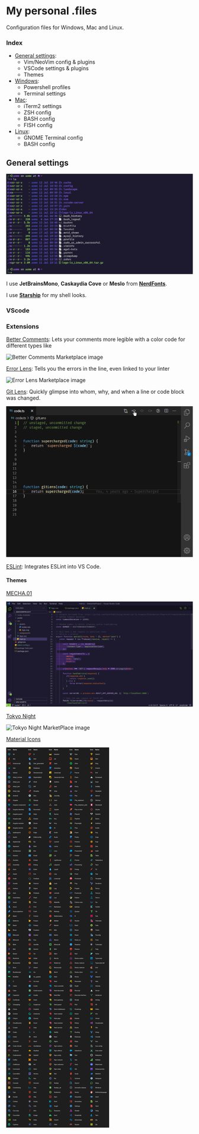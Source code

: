 # My personal .files
Configuration files for Windows, Mac and Linux.

### Index
- [General settings](./General/):
    - Vim/NeoVim config & plugins
    - VSCode settings & plugins
    - Themes
- [Windows](./Windows/):
    - Powershell profiles
    - Terminal settings
- [Mac](./Mac/):
    - iTerm2 settings
    - ZSH config
    - BASH config
    - FISH config
- [Linux](./Linux/):
    - GNOME Terminal config
    - BASH config

## General settings
![Ubuntu in Windows Terminal looks](https://github.com/AlejandroSuero/AlejandroSuero/blob/main/images/dotfiles/ubuntu_powershell.png?raw=true)

I use **JetBrainsMono**, **Caskaydia Cove** or **Meslo** from **[NerdFonts](https://www.nerdfonts.com/)**.

I use **[Starship](https://starship.rs/)** for my shell looks.

### VScode
### Extensions
[Better Comments](https://marketplace.visualstudio.com/items?itemName=aaron-bond.better-comments): Lets your comments more legible with a color code for different types like

![Better Comments Marketplace image](https://github.com/aaron-bond/better-comments/raw/HEAD/images/better-comments.PNG)

[Error Lens](https://marketplace.visualstudio.com/items?itemName=usernamehw.errorlens): Tells you the errors in the line, even linked to your linter

![Error Lens Marketplace image](https://raw.githubusercontent.com/usernamehw/vscode-error-lens/master/img/demo.png)

[Git Lens](https://marketplace.visualstudio.com/items?itemName=eamodio.gitlens): Quickly glimpse into whom, why, and when a line or code block was changed.

![Git Lens Marketplace gif](https://raw.githubusercontent.com/gitkraken/vscode-gitlens/main/images/docs/revision-navigation.gif)

[ESLint](https://marketplace.visualstudio.com/items?itemName=dbaeumer.vscode-eslint): Integrates ESLint into VS Code.

#### Themes
[MECHA.01](https://marketplace.visualstudio.com/items?itemName=Bytemore.mecha-01)

![MECHA.01 Marketplace image](https://github.com/gianmazzoran/mecha-01/raw/HEAD/images/gDBdwCPX-default.jpeg)

[Tokyo Night](https://marketplace.visualstudio.com/items?itemName=enkia.tokyo-night)

![Tokyo Night MarketPlace image](https://raw.githubusercontent.com/enkia/tokyo-night-vscode-theme/master/static/ss_tokyo_night.png)

[Material Icons](https://marketplace.visualstudio.com/items?itemName=PKief.material-icon-theme)

![Material Icons Marketplace image](https://raw.githubusercontent.com/PKief/vscode-material-icon-theme/main/images/fileIcons.png)